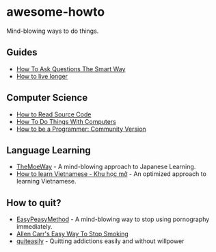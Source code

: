 # awesome-howto
Mind-blowing ways to do things.


## Guides 
- [How To Ask Questions The Smart Way](http://www.catb.org/~esr/faqs/smart-questions.html)
- [How to live longer](https://github.com/geekan/HowToLiveLonger/blob/main/README_en.md)

## Computer Science
- [How to Read Source Code](https://aredridel.dinhe.net/2015/03/29/how-to-read-source-code/)
- [How To Do Things With Computers](https://github.com/codeforamerica/howto)
- [How to be a Programmer: Community Version](https://braydie.gitbooks.io/how-to-be-a-programmer/content/en/)

## Language Learning
- [TheMoeWay](https://learnjapanese.moe/) - A mind-blowing approach to Japanese Learning. 
- [How to learn Vietnamese - Khu học mở](https://daihocmo.github.io/learn-vietnamese/) - An optimized approach to learning Vietnamese.

## How to quit?
- [EasyPeasyMethod](https://read.easypeasymethod.org/index.html) - A mind-blowing way to stop using pornography immediately.
- [Allen Carr's Easy Way To Stop Smoking](https://www.amazon.com/Allen-Carrs-Easy-Stop-Smoking/dp/0615482155)
- [quiteasily](https://quiteasily.org/) - Quitting addictions easily and without willpower

